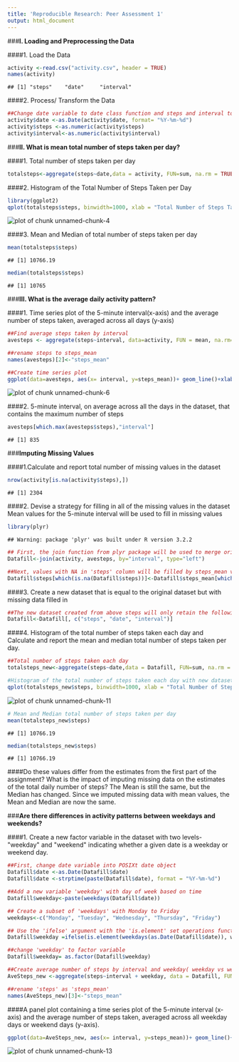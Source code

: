 ```yaml
---
title: 'Reproducible Research: Peer Assessment 1'
output: html_document
---
```

###**I. Loading and Preprocessing the Data** 

####1. Load the Data

```r
activity <-read.csv("activity.csv", header = TRUE)
names(activity)
```

```
## [1] "steps"    "date"     "interval"
```
####2. Process/ Transform the Data

```r
##Change date variable to date class function and steps and interval to numeric class
activity$date <-as.Date(activity$date, format= "%Y-%m-%d")
activity$steps <-as.numeric(activity$steps)
activity$interval<-as.numeric(activity$interval)
```

###**II. What is mean total number of steps taken per day?**

####1. Total number of steps taken per day


```r
totalsteps<-aggregate(steps~date,data = activity, FUN=sum, na.rm = TRUE)
```

####2. Histogram of the Total Number of Steps Taken per Day

```r
library(ggplot2)
qplot(totalsteps$steps, binwidth=1000, xlab = "Total Number of Steps Taken Each Day", main = "Histogram of total number of steps taken per day")
```

![plot of chunk unnamed-chunk-4](figure/unnamed-chunk-4-1.png) 

####3. Mean and Median of total number of steps taken per day

```r
mean(totalsteps$steps)
```

```
## [1] 10766.19
```

```r
median(totalsteps$steps)
```

```
## [1] 10765
```

###**III. What is the average daily activity pattern?**

####1. Time series plot of the 5-minute interval(x-axis) and the average number of steps taken, averaged across all days (y-axis)


```r
##Find average steps taken by interval
avesteps <- aggregate(steps~interval, data=activity, FUN = mean, na.rm=TRUE)

##rename steps to steps_mean
names(avesteps)[2]<-"steps_mean" 

##Create time series plot
ggplot(data=avesteps, aes(x= interval, y=steps_mean))+ geom_line()+xlab("5-minute interval")+ ylab("average number of steps taken") + ggtitle("Average number of steps taken" )
```

![plot of chunk unnamed-chunk-6](figure/unnamed-chunk-6-1.png) 

####2. 5-minute interval, on average across all the days in the dataset, that contains the maximum number of steps

```r
avesteps[which.max(avesteps$steps),"interval"]
```

```
## [1] 835
```

###**Imputing Missing Values**

####1.Calculate and report total number of missing values in the dataset

```r
nrow(activity[is.na(activity$steps),])
```

```
## [1] 2304
```
####2. Devise a strategy for filling in all of the missing values in the dataset
Mean values for the 5-minute interval will be used to fill in missing values

```r
library(plyr)
```

```
## Warning: package 'plyr' was built under R version 3.2.2
```

```r
## First, the join function from plyr package will be used to merge original dataset with values containing mean steps by interval
Datafill<-join(activity, avesteps, by="interval", type="left")

##Next, values with NA in 'steps' column will be filled by steps_mean values from the 'steps_mean' column
Datafill$steps[which(is.na(Datafill$steps))]<-Datafill$steps_mean[which(is.na(Datafill$steps))]
```
####3. Create a new dataset that is equal to the original dataset but with missing data filled in

```r
##The new dataset created from above steps will only retain the following three columns, where 'steps' has missing values filled in.
Datafill<-Datafill[, c("steps", "date", "interval")]
```
####4. Histogram of the total number of steps taken each day and Calculate and report the mean and median total number of steps taken per day. 

```r
##Total number of steps taken each day
totalsteps_new<-aggregate(steps~date,data = Datafill, FUN=sum, na.rm = TRUE)

#Histogram of the total number of steps taken each day with new dataset
qplot(totalsteps_new$steps, binwidth=1000, xlab = "Total Number of Steps Taken Each Day", main = "Histogram of total number of steps taken each day with new dataset")
```

![plot of chunk unnamed-chunk-11](figure/unnamed-chunk-11-1.png) 

```r
# Mean and Median total number of steps taken per day
mean(totalsteps_new$steps)
```

```
## [1] 10766.19
```

```r
median(totalsteps_new$steps)
```

```
## [1] 10766.19
```
####Do these values differ from the estimates from the first part of the assignment? What is the impact of imputing missing data on the estimates of the total daily number of steps?
The Mean is still the same, but the Median has changed. Since we imputed missing data with mean values, the Mean and Median are now the same. 

###**Are there differences in activity patterns between weekdays and weekends?**

####1. Create a new factor variable in the dataset with two levels- "weekday" and "weekend" indicating whether a given date is a weekday or weekend day.


```r
##First, change date variable into POSIXt date object
Datafill$date <-as.Date(Datafill$date) 
Datafill$date <-strptime(paste(Datafill$date), format = "%Y-%m-%d")

##Add a new variable 'weekday' with day of week based on time
Datafill$weekday<-paste(weekdays(Datafill$date))

## Create a subset of 'weekdays' with Monday to Friday
weekdays<-c("Monday", "Tuesday", "Wednesday", "Thursday", "Friday")

## Use the 'ifelse' argument with the 'is.element' set operations function: if element is in the 'weekdays' subset, result is "Weekday" or else it is "Weekend"  
Datafill$weekday =ifelse(is.element(weekdays(as.Date(Datafill$date)), weekdays), "Weekday", "Weekend")

##change 'weekday' to factor variable
Datafill$weekday= as.factor(Datafill$weekday)

##Create average number of steps by interval and weekday( weekday vs weekend)  
AveSteps_new <-aggregate(steps~interval + weekday, data = Datafill, FUN= mean)

##rename 'steps' as 'steps_mean'
names(AveSteps_new)[3]<-"steps_mean"
```

####A panel plot containing a time series plot of the 5-minute interval (x-axis) and the average number of steps taken, averaged across all weekday days or weekend days (y-axis).

```r
ggplot(data=AveSteps_new, aes(x= interval, y=steps_mean))+ geom_line()+ facet_grid(weekday~.)+xlab("5-minute interval")+ ylab("average number of steps taken")
```

![plot of chunk unnamed-chunk-13](figure/unnamed-chunk-13-1.png) 



